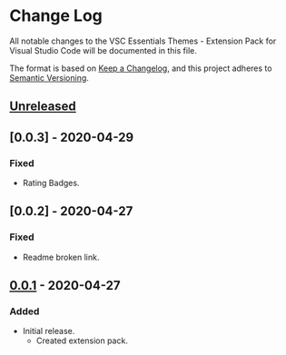 # Change Log

All notable changes to the VSC Essentials Themes - Extension Pack for Visual Studio Code will be documented in this file.

The format is based on [Keep a Changelog](https://keepachangelog.com/en/1.0.0/),
and this project adheres to [Semantic Versioning](https://semver.org/spec/v2.0.0.html).

## [Unreleased]

## [0.0.3] - 2020-04-29

### Fixed

* Rating Badges.

## [0.0.2] - 2020-04-27

### Fixed

* Readme broken link.

## [0.0.1] - 2020-04-27

### Added

* Initial release.
  * Created extension pack.

[Unreleased]: https://github.com/Gydunhn/VSC-Essentials-Themes/tree/develop
[0.0.1]: https://github.com/Gydunhn/VSC-Essentials-Themes/releases/tag/0.0.1